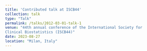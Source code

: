 ```yaml
---
title: 'Contributed talk at ISCB44'
collection: talk
type: "Talk"
permalink: /talks/2012-03-01-talk-1
venue: "44th annual conference of the International Society for
Clinical Biostatistics (ISCB44)"
date: 2023-08-27
location: "Milan, Italy"
---
```

